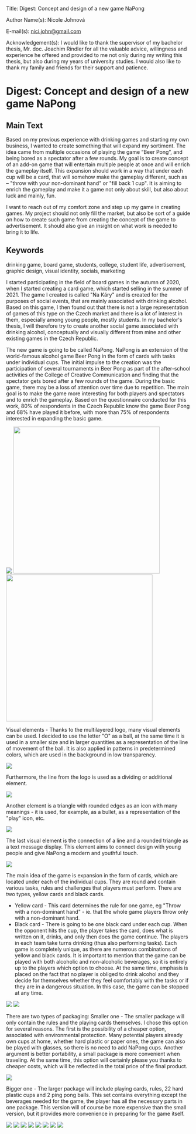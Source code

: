 Title: Digest: Concept and design of a new game NaPong

Author Name(s): Nicole Johnová

E-mail(s): nici.john@gmail.com

Acknowledgement(s): I would like to thank the supervisor of my bachelor thesis, Mr. doc. Joachim Rindler for all the valuable advice, willingness and experience he offered and provided to me not only during my writing this thesis, but also during my years of university studies. I would also like to thank my family and friends for their support and patience.


# Digest: Concept and design of a new game NaPong


## Main Text

Based on my previous experience with drinking games and starting my own business, I wanted to create something that will expand my sortiment. The idea came from multiple occasions of playing the game “Beer Pong”, and being bored as a spectator after a few rounds. My goal is to create concept of an add-on game that will entertain multiple people at once and will enrich the gameplay itself. This expansion should work in a way that under each cup will be a card, that will somehow make the gameplay different, such as – "throw with your non-dominant hand" or "fill back 1 cup". It is aiming to enrich the gameplay and make it a game not only about skill, but also about luck and mainly, fun. 

I want to reach out of my comfort zone and step up my game in creating games. My project should not only fill the market, but also be sort of a guide on how to create such game from creating the concept of the game to advertisement. It should also give an insight on what work is needed to bring it to life. 

## Keywords

drinking game, board game, students, college, student life, advertisement, graphic design, visual identity, socials, marketing

I started participating in the field of board games in the autumn of 2020, when I started creating a card game, which started selling in the summer of 2021. The game I created is called "Na Káry" and is created for the purposes of social events, that are mainly associated with drinking alcohol. Based on this game, I then found out that there is not a large representation of games of this type on the Czech market and there is a lot of interest in them, especially among young people, mostly students. In my bachelor's thesis, I will therefore try to create another social game associated with drinking alcohol, conceptually and visually different from mine and other existing games in the Czech Republic.

The new game is going to be called NaPong. NaPong is an extension of the world-famous alcohol game Beer Pong in the form of cards with tasks under individual cups. The initial impulse to the creation was the participation of several tournaments in Beer Pong as part of the after-school activities of the College of Creative Communication and finding that the spectator gets bored after a few rounds of the game. During the basic game, there may be a loss of attention over time due to repetition. The main goal is to make the game more interesting for both players and spectators and to enrich the gameplay.
Based on the questionnaire conducted for this work, 80% of respondents in the Czech Republic know the game Beer Pong and 68% have played it before, with more than 75% of respondents interested in expanding the basic game.

<img src="img/Moodboard.png">
<img width="400" src="img/Logo_žluté_čtverec.png">  <img width="400" src="img/Logo_černé_čtverec.png">

Visual elements - Thanks to the multilayered logo, many visual elements can be used. I decided to use the letter "O" as a ball, at the same time it is used in a smaller size and in larger quantities as a representation of the line of movement of the ball. It is also applied in patterns in predetermined colors, which are used in the background in low transparency.

<img src="img/Artboard 1.png">

Furthermore, the line from the logo is used as a dividing or additional element.

<img src="img/Artboard 2.png">

Another element is a triangle with rounded edges as an icon with many meanings - it is used, for example, as a bullet, as a representation of the "play" icon, etc.

<img src="img/Artboard 3.png">

The last visual element is the connection of a line and a rounded triangle as a text message display. This element aims to connect design with young people and give NaPong a modern and youthful touch.

<img src="img/Artboard 4.png">

The main idea of the game is expansion in the form of cards, which are located under each of the individual cups. They are round and contain various tasks, rules and challenges that players must perform. There are two types, yellow cards and black cards.
- Yellow card - This card determines the rule for one game, eg "Throw with a non-dominant hand" - ie. that the whole game players throw only with a non-dominant hand.
- Black card - There is going to be one black card under each cup. When the opponent hits the cup, the player takes the card, does what is written on it, drinks, and only then does the game continue. The players in each team take turns drinking (thus also performing tasks).
Each game is completely unique, as there are numerous combinations of yellow and black cards. It is important to mention that the game can be played with both alcoholic and non-alcoholic beverages, so it is entirely up to the players which option to choose. At the same time, emphasis is placed on the fact that no player is obliged to drink alcohol and they decide for themselves whether they feel comfortably with the tasks or if they are in a dangerous situation. In this case, the game can be stopped at any time.


<img src="img/Podtácky_čern=-Top2.png"> 
<img src="img/Podtácky_žluté-Top2.png">

There are two types of packaging:
Smaller one - The smaller package will only contain the rules and the playing cards themselves. I chose this option for several reasons. The first is the possibility of a cheaper option, associated with environmental protection. Many potential players already own cups at home, whether hard plastic or paper ones, the game can also be played with glasses, so there is no need to add NaPong cups. Another argument is better portability, a small package is more convenient when traveling. At the same time, this option will certainly please you thanks to cheaper costs, which will be reflected in the total price of the final product.

<img src="img/Krabička_malá.jpg"> 

Bigger one - The larger package will include playing cards, rules, 22 hard plastic cups and 2 ping pong balls. This set contains everything except the beverages needed for the game, the player has all the necessary parts in one package. This version will of course be more expensive than the small version, but it provides more convenience in preparing for the game itself.

<img src="img/Krabička_velká.jpg">
<img src="img/Pravidla_outside2.jpg"> 
<img src="img/Pravidla_inside2.jpg">


<img src="img/NP_Kelímek_3d_both2-Main.png">
<img src="img/Ig2.jpg"> 
<img src="img/phone+3ig posts2.jpg">
<img src="img/Underground_billboard.jpg">
<img src="img/Underground_3posters.jpg">
